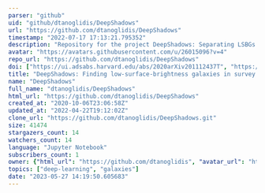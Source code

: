 ```yaml
---
parser: "github"
uid: "github/dtanoglidis/DeepShadows"
url: "https://github.com/dtanoglidis/DeepShadows"
timestamp: "2022-07-17 17:13:21.795352"
description: "Repository for the project DeepShadows: Separating LSBGs from artifacts using Deep Learning"
avatar: "https://avatars.githubusercontent.com/u/26015096?v=4"
repo_url: "https://github.com/dtanoglidis/DeepShadows"
doi: ["https://ui.adsabs.harvard.edu/abs/2020arXiv201112437T", "https://ui.adsabs.harvard.edu/abs/2020ascl.soft11026T/abstract"]
title: "DeepShadows: Finding low-surface-brightness galaxies in survey images"
name: "DeepShadows"
full_name: "dtanoglidis/DeepShadows"
html_url: "https://github.com/dtanoglidis/DeepShadows"
created_at: "2020-10-06T23:06:58Z"
updated_at: "2022-04-22T19:12:02Z"
clone_url: "https://github.com/dtanoglidis/DeepShadows.git"
size: 41474
stargazers_count: 14
watchers_count: 14
language: "Jupyter Notebook"
subscribers_count: 1
owner: {"html_url": "https://github.com/dtanoglidis", "avatar_url": "https://avatars.githubusercontent.com/u/26015096?v=4", "login": "dtanoglidis", "type": "User"}
topics: ["deep-learning", "galaxies"]
date: "2023-05-27 14:19:50.605683"
---
```

